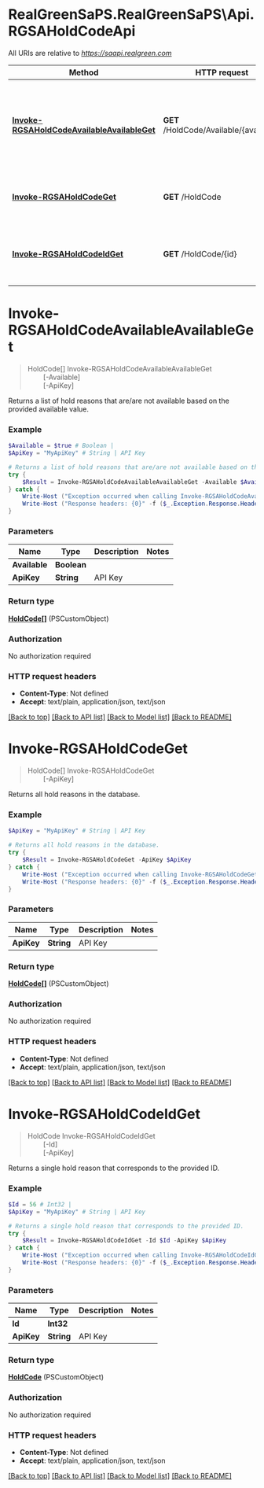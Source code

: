 # RealGreenSaPS.RealGreenSaPS\Api.RGSAHoldCodeApi

All URIs are relative to *https://saapi.realgreen.com*

Method | HTTP request | Description
------------- | ------------- | -------------
[**Invoke-RGSAHoldCodeAvailableAvailableGet**](RGSAHoldCodeApi.md#Invoke-RGSAHoldCodeAvailableAvailableGet) | **GET** /HoldCode/Available/{available} | Returns a list of hold reasons that are/are not available based on the provided available value.
[**Invoke-RGSAHoldCodeGet**](RGSAHoldCodeApi.md#Invoke-RGSAHoldCodeGet) | **GET** /HoldCode | Returns all hold reasons in the database.
[**Invoke-RGSAHoldCodeIdGet**](RGSAHoldCodeApi.md#Invoke-RGSAHoldCodeIdGet) | **GET** /HoldCode/{id} | Returns a single hold reason that corresponds to the provided ID.


<a id="Invoke-RGSAHoldCodeAvailableAvailableGet"></a>
# **Invoke-RGSAHoldCodeAvailableAvailableGet**
> HoldCode[] Invoke-RGSAHoldCodeAvailableAvailableGet<br>
> &nbsp;&nbsp;&nbsp;&nbsp;&nbsp;&nbsp;&nbsp;&nbsp;[-Available] <Boolean><br>
> &nbsp;&nbsp;&nbsp;&nbsp;&nbsp;&nbsp;&nbsp;&nbsp;[-ApiKey] <String><br>

Returns a list of hold reasons that are/are not available based on the provided available value.

### Example
```powershell
$Available = $true # Boolean | 
$ApiKey = "MyApiKey" # String | API Key

# Returns a list of hold reasons that are/are not available based on the provided available value.
try {
    $Result = Invoke-RGSAHoldCodeAvailableAvailableGet -Available $Available -ApiKey $ApiKey
} catch {
    Write-Host ("Exception occurred when calling Invoke-RGSAHoldCodeAvailableAvailableGet: {0}" -f ($_.ErrorDetails | ConvertFrom-Json))
    Write-Host ("Response headers: {0}" -f ($_.Exception.Response.Headers | ConvertTo-Json))
}
```

### Parameters

Name | Type | Description  | Notes
------------- | ------------- | ------------- | -------------
 **Available** | **Boolean**|  | 
 **ApiKey** | **String**| API Key | 

### Return type

[**HoldCode[]**](HoldCode.md) (PSCustomObject)

### Authorization

No authorization required

### HTTP request headers

 - **Content-Type**: Not defined
 - **Accept**: text/plain, application/json, text/json

[[Back to top]](#) [[Back to API list]](../README.md#documentation-for-api-endpoints) [[Back to Model list]](../README.md#documentation-for-models) [[Back to README]](../README.md)

<a id="Invoke-RGSAHoldCodeGet"></a>
# **Invoke-RGSAHoldCodeGet**
> HoldCode[] Invoke-RGSAHoldCodeGet<br>
> &nbsp;&nbsp;&nbsp;&nbsp;&nbsp;&nbsp;&nbsp;&nbsp;[-ApiKey] <String><br>

Returns all hold reasons in the database.

### Example
```powershell
$ApiKey = "MyApiKey" # String | API Key

# Returns all hold reasons in the database.
try {
    $Result = Invoke-RGSAHoldCodeGet -ApiKey $ApiKey
} catch {
    Write-Host ("Exception occurred when calling Invoke-RGSAHoldCodeGet: {0}" -f ($_.ErrorDetails | ConvertFrom-Json))
    Write-Host ("Response headers: {0}" -f ($_.Exception.Response.Headers | ConvertTo-Json))
}
```

### Parameters

Name | Type | Description  | Notes
------------- | ------------- | ------------- | -------------
 **ApiKey** | **String**| API Key | 

### Return type

[**HoldCode[]**](HoldCode.md) (PSCustomObject)

### Authorization

No authorization required

### HTTP request headers

 - **Content-Type**: Not defined
 - **Accept**: text/plain, application/json, text/json

[[Back to top]](#) [[Back to API list]](../README.md#documentation-for-api-endpoints) [[Back to Model list]](../README.md#documentation-for-models) [[Back to README]](../README.md)

<a id="Invoke-RGSAHoldCodeIdGet"></a>
# **Invoke-RGSAHoldCodeIdGet**
> HoldCode Invoke-RGSAHoldCodeIdGet<br>
> &nbsp;&nbsp;&nbsp;&nbsp;&nbsp;&nbsp;&nbsp;&nbsp;[-Id] <Int32><br>
> &nbsp;&nbsp;&nbsp;&nbsp;&nbsp;&nbsp;&nbsp;&nbsp;[-ApiKey] <String><br>

Returns a single hold reason that corresponds to the provided ID.

### Example
```powershell
$Id = 56 # Int32 | 
$ApiKey = "MyApiKey" # String | API Key

# Returns a single hold reason that corresponds to the provided ID.
try {
    $Result = Invoke-RGSAHoldCodeIdGet -Id $Id -ApiKey $ApiKey
} catch {
    Write-Host ("Exception occurred when calling Invoke-RGSAHoldCodeIdGet: {0}" -f ($_.ErrorDetails | ConvertFrom-Json))
    Write-Host ("Response headers: {0}" -f ($_.Exception.Response.Headers | ConvertTo-Json))
}
```

### Parameters

Name | Type | Description  | Notes
------------- | ------------- | ------------- | -------------
 **Id** | **Int32**|  | 
 **ApiKey** | **String**| API Key | 

### Return type

[**HoldCode**](HoldCode.md) (PSCustomObject)

### Authorization

No authorization required

### HTTP request headers

 - **Content-Type**: Not defined
 - **Accept**: text/plain, application/json, text/json

[[Back to top]](#) [[Back to API list]](../README.md#documentation-for-api-endpoints) [[Back to Model list]](../README.md#documentation-for-models) [[Back to README]](../README.md)

